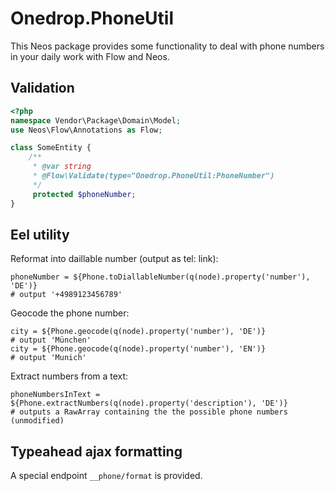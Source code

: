 # Onedrop.PhoneUtil

This Neos package provides some functionality to deal 
with phone numbers in your daily work with Flow and Neos.

## Validation

```php
<?php
namespace Vendor\Package\Domain\Model;
use Neos\Flow\Annotations as Flow;

class SomeEntity {
    /**
     * @var string
     * @Flow\Validate(type="Onedrop.PhoneUtil:PhoneNumber")
     */
     protected $phoneNumber;
}
```

## Eel utility

Reformat into daillable number (output as tel: link):
```eel
phoneNumber = ${Phone.toDiallableNumber(q(node).property('number'), 'DE')}
# output '+4989123456789'
```

Geocode the phone number:
```eel
city = ${Phone.geocode(q(node).property('number'), 'DE')}
# output 'München'
city = ${Phone.geocode(q(node).property('number'), 'EN')}
# output 'Munich'
```

Extract numbers from a text:
```eel
phoneNumbersInText = ${Phone.extractNumbers(q(node).property('description'), 'DE')}
# outputs a RawArray containing the the possible phone numbers (unmodified)
```

## Typeahead ajax formatting

A special endpoint `__phone/format` is provided.
